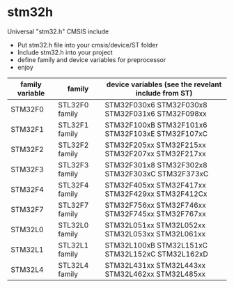 # stm32h
Universal "stm32.h" CMSIS include 
+ Put stm32.h file into your cmsis/device/ST folder
+ Include stm32.h into your project
+ define family and device variables for preprocessor
+ enjoy

|family variable | family             | device variables (see the revelant include from ST)|
|----------------|--------------------|-------------------------------------------------|
| STM32F0        | STL32F0 family     | STM32F030x6 STM32F030x8 STM32F031x6 STM32F098xx |
| STM32F1        | STL32F1 family     | STM32F100xB STM32F101x6 STM32F103xE STM32F107xC |
| STM32F2        | STL32F2 family     | STM32F205xx STM32F215xx STM32F207xx STM32F217xx |
| STM32F3        | STL32F3 family     | STM32F301x8 STM32F302x8 STM32F303xC STM32F373xC |
| STM32F4        | STL32F4 family     | STM32F405xx STM32F417xx STM32F429xx STM32F412Cx |
| STM32F7        | STL32F7 family     | STM32F756xx STM32F746xx STM32F745xx STM32F767xx |
| STM32L0        | STL32L0 family     | STM32L051xx STM32L052xx STM32L053xx STM32L061xx |
| STM32L1        | STL32L1 family     | STM32L100xB STM32L151xC STM32L152xC STM32L162xD |
| STM32L4        | STL32L4 family     | STM32L431xx STM32L443xx STM32L462xx STM32L485xx |
